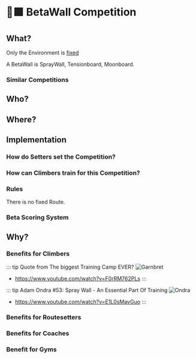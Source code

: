 # 🔷🟩 <envi>BetaWall Competition</envi>

## What?

Only the <envi>Environment</envi> is [fixed](/reference/Glossary#fixed)


A <envi>BetaWall</envi> is <envi>SprayWall</envi>, <envi>Tensionboard</envi>, <envi>Moonboard</envi>.


### Similar Competitions

## Who?


## Where?

## Implementation

### How do Setters set the Competition?

### How can Climbers train for this Competition?

### Rules

There is no fixed <route>Route</route>.

### Beta Scoring System



## Why?

### Benefits for Climbers

::: tip Quote from The biggest Training Camp EVER?
![Garnbret](/SprayWall_00.png)
- https://www.youtube.com/watch?v=F0rRM762PLs
:::

::: tip Adam Ondra #53: Spray Wall - An Essential Part Of Training
![Ondra](/Ondra_SprayWall.png)
- https://www.youtube.com/watch?v=E1L0sMavGuo
::: 

### Benefits for Routesetters

### Benefits for Coaches

### Benefit for Gyms 



